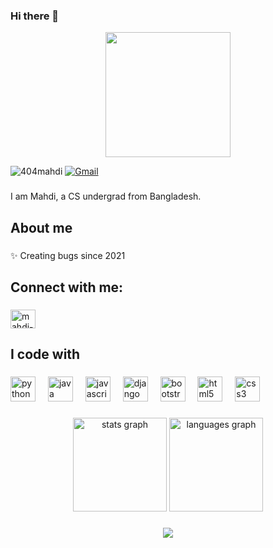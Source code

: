 ### Hi there 👋

<div align="center">
  <img height="200" src="https://github.com/404mahdi/404mahdi/assets/119351159/25fa59be-baff-4e37-808e-0517231928cb"  />
</div>
<p> <img src="https://komarev.com/ghpvc/?username=404mahdi&label=Profile%20views&color=0e75b6&style=flat" alt="404mahdi" />
<a href="mailto: mahdi.ndc21@gmail.com"><img src="https://img.shields.io/badge/%20-Send%20Mail-black?color=14171A&labelColor=ef5350&logo=gmail&logoColor=ffffff" alt="Gmail" /> </a>
</p>

###

<p align="left">I am Mahdi, a CS undergrad from Bangladesh.</p>

###

<h2 align="left">About me</h2>

###

<p align="left">✨ Creating bugs since 2021</p>

###

<h2 align="left">Connect with me:</h2>

###

<p align="left">
<a href="https://linkedin.com/in/mahdi-meem-143b98256" target="blank"><img align="center" src="https://raw.githubusercontent.com/rahuldkjain/github-profile-readme-generator/master/src/images/icons/Social/linked-in-alt.svg" alt="mahdi-meem-143b98256" height="30" width="40" /></a>
</p>

###

<h2 align="left">I code with</h2>

###

<div align="left">
  <img src="https://cdn.jsdelivr.net/gh/devicons/devicon/icons/python/python-original.svg" height="40" alt="python logo"  />
  <img width="12" />
  <img src="https://cdn.jsdelivr.net/gh/devicons/devicon/icons/java/java-original.svg" height="40" alt="java logo"  />
  <img width="12" />
  <img src="https://cdn.jsdelivr.net/gh/devicons/devicon/icons/javascript/javascript-original.svg" height="40" alt="javascript logo"  />
  <img width="12" />
  <img src="https://cdn.jsdelivr.net/gh/devicons/devicon/icons/django/django-plain.svg" height="40" alt="django logo"  />
  <img width="12" />
  <img src="https://cdn.jsdelivr.net/gh/devicons/devicon/icons/bootstrap/bootstrap-original.svg" height="40" alt="bootstrap logo"  />
  <img width="12" />
  <img src="https://cdn.jsdelivr.net/gh/devicons/devicon/icons/html5/html5-original.svg" height="40" alt="html5 logo"  />
  <img width="12" />
  <img src="https://cdn.jsdelivr.net/gh/devicons/devicon/icons/css3/css3-original.svg" height="40" alt="css3 logo"  />
</div>

###

<div align="center">
  <img src="https://github-readme-stats.vercel.app/api?username=404mahdi&hide_title=false&hide_rank=false&show_icons=true&include_all_commits=true&count_private=true&disable_animations=false&theme=dracula&locale=en&hide_border=false&order=1" height="150" alt="stats graph"  />
  <img src="https://github-readme-stats.vercel.app/api/top-langs?username=404mahdi&locale=en&hide_title=false&layout=compact&card_width=320&langs_count=5&theme=dracula&hide_border=false&order=2" height="150" alt="languages graph"  />
</div>

###

<p align='center'><a href='https://git.io/streak-stats'><img src='https://streak-stats.demolab.com?user=404mahdi&theme=dark'></a></p>

<!--
**404mahdi/404mahdi** is a ✨ _special_ ✨ repository because its `README.md` (this file) appears on your GitHub profile.

Here are some ideas to get you started:

- 🔭 I’m currently working on ...
- 🌱 I’m currently learning ...
- 👯 I’m looking to collaborate on ...
- 🤔 I’m looking for help with ...
- 💬 Ask me about ...
- 📫 How to reach me: ...
- 😄 Pronouns: ...
- ⚡ Fun fact: ...
-->
